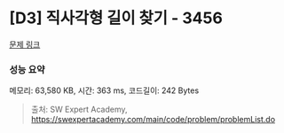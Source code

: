 # [D3] 직사각형 길이 찾기 - 3456 

[문제 링크](https://swexpertacademy.com/main/code/problem/problemDetail.do?contestProbId=AWFPmsqqALwDFAV0) 

### 성능 요약

메모리: 63,580 KB, 시간: 363 ms, 코드길이: 242 Bytes



> 출처: SW Expert Academy, https://swexpertacademy.com/main/code/problem/problemList.do